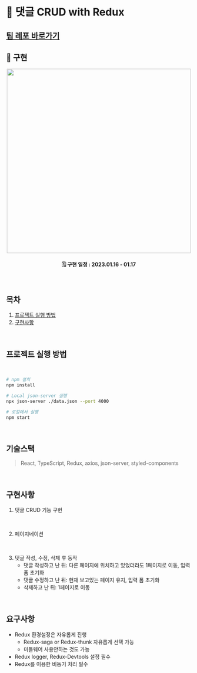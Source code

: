 # 📝 댓글 CRUD with Redux

## [팀 레포 바로가기](https://github.com/wanted-onboarding8-6/pre-onboarding-8th-4week-6)

## 📌 구현
<div align="center">
   <img width="500px" src="https://user-images.githubusercontent.com/107424974/214783471-20e63c8a-ee0d-4b44-b20f-6f4d85b558b4.gif"/>

#### 🗓 구현 일정 : 2023.01.16 - 01.17

</div>

<br>

## 목차

1. [프로젝트 실행 방법](#프로젝트-실행-방법)
2. [구현사항](#구현사항)

</br>

## 프로젝트 실행 방법

<br>

```bash
# npm 설치
npm install
```

```bash
# Local json-server 실행
npx json-server ./data.json --port 4000
```

```bash
# 로컬에서 실행
npm start
```

<br>

## 기술스택

> React, TypeScript, Redux, axios, json-server, styled-components

<br>

## 구현사항

1. 댓글 CRUD 기능 구현

</br>

2. 페이지네이션

</br>

3. 댓글 작성, 수정, 삭제 후 동작
   - 댓글 작성하고 난 뒤: 다른 페이지에 위치하고 있었더라도 1페이지로 이동, 입력 폼 초기화
   - 댓글 수정하고 난 뒤: 현재 보고있는 페이지 유지, 입력 폼 초기화
   - 삭제하고 난 뒤: 1페이지로 이동

</br>

## 요구사항

- Redux 환경설정은 자유롭게 진행
   - Redux-saga or Redux-thunk 자유롭게 선택 가능
   - 미들웨어 사용안하는 것도 가능
- Redux logger, Redux-Devtools 설정 필수
- Redux를 이용한 비동기 처리 필수
